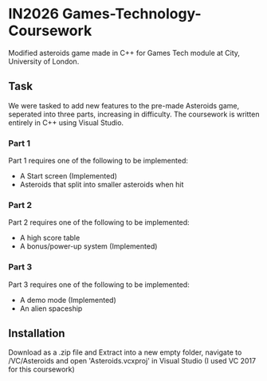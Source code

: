 # IN2026 Games-Technology-Coursework
Modified asteroids game made in C++ for Games Tech module at City, University of London.

## Task
We were tasked to add new features to the pre-made Asteroids game, seperated into three parts, increasing in difficulty. The coursework is written entirely in C++ using Visual Studio.

### Part 1
Part 1 requires one of the following to be implemented:
* A Start screen (Implemented)
* Asteroids that split into smaller asteroids when hit

### Part 2
Part 2 requires one of the following to be implemented:
* A high score table
* A bonus/power-up system (Implemented)

### Part 3
Part 3 requires one of the following to be implemented:
* A demo mode (Implemented)
* An alien spaceship

## Installation
Download as a .zip file and Extract into a new empty folder, navigate to /VC/Asteroids and open 'Asteroids.vcxproj' in Visual Studio (I used VC 2017 for this coursework)

